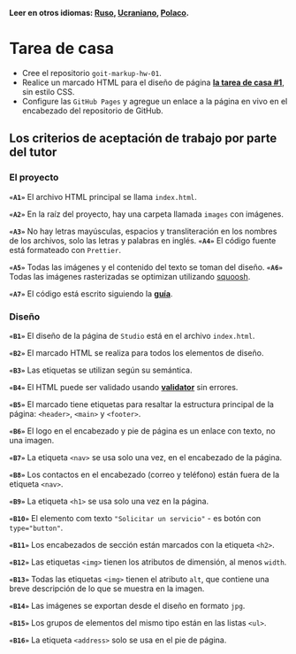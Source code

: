 **Leer en otros idiomas: [Ruso](README.md), [Ucraniano](README.ua.md),
[Polaco](README.pl.md).**

# Tarea de casa

- Cree el repositorio `goit-markup-hw-01`.
- Realice un marcado HTML para el diseño de página
  [**la tarea de casa #1**](<https://www.figma.com/file/oTYBECAN79dXy19hzWObO4/Web-Studio-(Version-2.1)?node-id=0%3A1>),
  sin estilo CSS.
- Configure las `GitHub Pages` y agregue un enlace a la página en vivo en el encabezado del repositorio de
  GitHub.

## Los criterios de aceptación de trabajo por parte del tutor

### El proyecto

**`«A1»`** El archivo HTML principal se llama `index.html`.

**`«A2»`** En la raíz del proyecto, hay una carpeta llamada `images` con imágenes.

**`«A3»`** No hay letras mayúsculas, espacios y transliteración en los nombres de los archivos, solo las letras y palabras en inglés.
**`«A4»`** El código fuente está formateado con `Prettier`.

**`«A5»`** Todas las imágenes y el contenido del texto se toman del diseño.
**`«A6»`** Todas las imágenes rasterizadas se optimizan utilizando
[squoosh](https://squoosh.app/).

**`«A7»`** El código está escrito siguiendo la [**guía**](https://codeguide.co/).

### Diseño

**`«B1»`** El diseño de la página de `Studio` está en el archivo `index.html`.

**`«B2»`** El marcado HTML se realiza para todos los elementos de diseño.

**`«B3»`** Las etiquetas se utilizan según su semántica.

**`«B4»`** El HTML puede ser validado usando [**validator**](http://validator.w3.org/nu/)
sin errores.

**`«B5»`** El marcado tiene etiquetas para resaltar la estructura principal de la página:
`<header>`, `<main>` y `<footer>`.

**`«B6»`** El logo en el encabezado y pie de página es un enlace con texto, no una imagen.

**`«B7»`** La etiqueta `<nav>` se usa solo una vez, en el encabezado de la página.

**`«B8»`** Los contactos en el encabezado (correo y teléfono) están fuera de la etiqueta `<nav>`.

**`«B9»`** La etiqueta `<h1>` se usa solo una vez en la página.

**`«B10»`** El elemento com texto `"Solicitar un servicio"` - es botón con
`type="button"`.

**`«B11»`** Los encabezados de sección están marcados con la etiqueta `<h2>`.

**`«B12»`** Las etiquetas `<img>` tienen los atributos de dimensión, al menos `width`.

**`«B13»`** Todas las etiquetas `<img>` tienen el atributo `alt`, que contiene una breve descripción de lo que se muestra en la imagen.

**`«B14»`** Las imágenes se exportan desde el diseño en formato `jpg`.

**`«B15»`** Los grupos de elementos del mismo tipo están en las listas `<ul>`.

**`«B16»`** La etiqueta `<address>` solo se usa en el pie de página.

